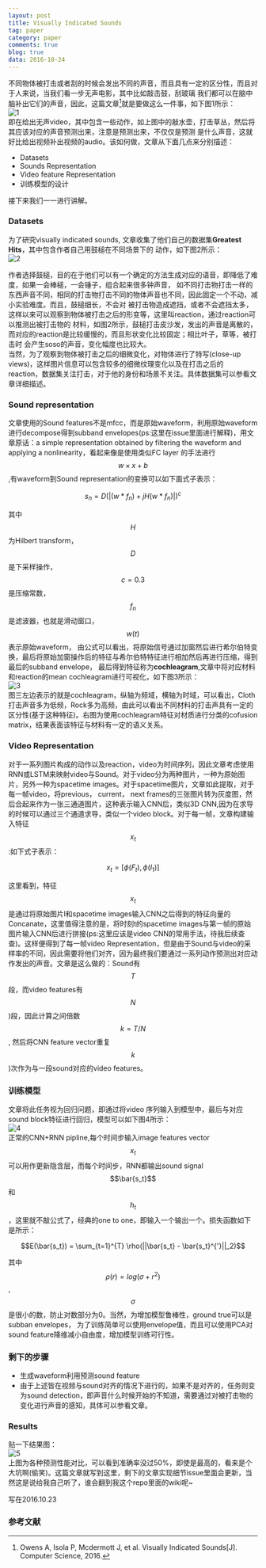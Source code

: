 ```yaml
---
layout: post
title: Visually Indicated Sounds
tag: paper
category: paper
comments: true
blog: true
data: 2016-10-24
---  
```


不同物体被打击或者刮的时候会发出不同的声音，而且具有一定的区分性，而且对于人来说，当我们看一步无声电影，其中比如敲击鼓，刮玻璃
我们都可以在脑中脑补出它们的声音，因此，这篇文章[^1]就是要做这么一件事，如下图1所示：    
![1](/downloads/vis/1.png)  
即在给出无声video，其中包含一些动作，如上图中的敲水壶，打击草丛，然后将其应该对应的声音预测出来，注意是预测出来，不仅仅是预测
是什么声音，这就好比给出视频补出视频的audio。该如何做，文章从下面几点来分别描述：  

* Datasets  
* Sounds Representation  
* Video feature Representation
* 训练模型的设计  

接下来我们一一进行讲解。  

### Datasets  

为了研究visually indicated sounds, 文章收集了他们自己的数据集**Greatest Hits**，其中包含作者自己用鼓槌在不同场景下的
动作，如下图2所示：  
![2](/downloads/vis/2.png)  

作者选择鼓槌，目的在于他们可以有一个确定的方法生成对应的语音，即降低了难度，如果一会棒槌，一会锤子，组合起来很多钟声音，
如不同打击物打击一样的东西声音不同，相同的打击物打击不同的物体声音也不同，因此固定一个不动，减小实验难度。而且，鼓槌细长，不会对
被打击物造成遮挡，或者不会遮挡太多，这样以来可以观察到物体被打击之后的形变等，这里叫reaction，通过reaction可以推测出被打击物的
材料，如图2所示，鼓槌打击皮沙发，发出的声音是离散的，而对应的reaction是比较缓慢的，而且形状变化比较固定；相比叶子，草等，被打击时
会产生soso的声音，变化幅度也比较大。  
当然，为了观察到物体被打击之后的细微变化，对物体进行了特写(close-up views)，这样图片信息可以包含较多的细微纹理变化以及在打击之后的
reaction，数据集关注打击，对于他的身份和场景不关注。具体数据集可以参看文章详细描述。  

### Sound representation  

文章使用的Sound features不是mfcc，而是原始waveform，利用原始waveform进行decompose得到subband envelopes(ps:这里在issue里面进行解释)，用文章原话：a simple representation obtained by filtering the waveform and applying a nonlinearity，看起来像是使用类似FC layer 的手法进行$$w \times x + b$$,有waveform到Sound representation的变换可以如下面式子表示：    

$$s_{n} = D(|(w * f_n) + jH(w * f_n)|)^c$$  

其中$$H$$为Hilbert transform， $$D$$是下采样操作，$$c = 0.3$$是压缩常数，$$f_n$$是滤波器，也就是滑动窗口，$$w(t)$$表示原始waveform， 由公式可以看出，将原始信号通过加窗然后进行希尔伯特变换，最后将原始加窗操作后的特征与希尔伯特特征进行相加然后再进行压缩，得到最后的subband envelope， 最后得到特征称为**cochleagram**,文章中将对应材料和reaction的mean cochleagram进行可视化，如下图3所示：  
![3](/downloads/vis/3.png)  
图三左边表示的就是cochleagram，纵轴为频域，横轴为时域，可以看出，Cloth打击声音多为低频，Rock多为高频，由此可以看出不同材料的打击声具有一定的区分性(基于这种特征)。右图为使用cochleagram特征对材质进行分类的cofusion matrix，结果表面该特征与材料有一定的语义关系。  

### Video Representation  
对于一系列图片构成的动作以及reaction，video为时间序列，因此文章考虑使用RNN或LSTM来映射video与Sound。对于video分为两种图片，一种为原始图片，另外一种为spacetime images。对于spacetime图片，文章如此提取，对于每一帧video，将previous， current， next frames的三张图片转为灰度图，然后合起来作为一张三通道图片，这种表示输入CNN后，类似3D CNN,因为在求导的时候可以通过三个通道求导，类似一个video block。对于每一帧，文章构建输入特征$$x_t$$:如下式子表示：  

$$x_t = [\phi(F_t), \phi(I_1)]$$  


这里看到，特征$$x_t$$是通过将原始图片I和spacetime images输入CNN之后得到的特征向量的Concanate，这里值得注意的是，将时刻t的spacetime images与第一帧的原始图片输入CNN后进行拼接(ps:这里应该是video CNN的常用手法，待我后续查查)。这样便得到了每一帧video Representation，但是由于Sound与video的采样率的不同，因此需要将他们对齐，因为最终我们要通过一系列动作预测出对应动作发出的声音。文章是这么做的：Sound有$$T$$段，而video features有$$N$$)段，因此计算之间倍数$$k = T/N$$, 然后将CNN feature vector重复$$k$$)次作为与一段sound对应的video features。  

### 训练模型  
文章将此任务视为回归问题，即通过将video 序列输入到模型中，最后与对应sound block特征进行回归，模型可以如下图4所示：  
![4](/downloads/vis/4.png)   
正常的CNN+RNN pipline,每个时间步输入image features vector $$x_t$$可以用作更新隐含层，而每个时间步，RNN都输出sound signal$$\bar{s_t}$$和$$h_t$$，这里就不敲公式了，经典的one to one，即输入一个输出一个。损失函数如下是所示：  

$$E(\bar{s_t}) = \sum_{t=1}^{T} \rho(||\bar{s_t} - \bar{s_t}^{'}||_2)$$  

其中$$\rho(r) = log(\sigma + r^2)$$, $$\sigma$$是很小的数，防止对数部分为0。当然，为增加模型鲁棒性，ground true可以是subban envelopes， 为了训练简单可以使用envelope值，而且可以使用PCA对sound feature降维减小自由度，增加模型训练可行性。  

### 剩下的步骤  
* 生成waveform利用预测sound feature
* 由于上述皆在视频与sound对齐的情况下进行的，如果不是对齐的，任务则变为sound detection，即声音什么时候开始的不知道，需要通过对被打击物的变化进行声音的感知，具体可以参看文章。    

### Results
贴一下结果图：  
![5](/downloads/vis/5.png)   
上图为各种预测性能对比，可以看到准确率没过50%，即使是最高的，看来是个大坑啊(偷笑)。这篇文章就写到这里，剩下的文章实现细节issue里面会更新，当然这是说给我自己听了，谁会翻到我这个repo里面的wiki呢~

写在2016.10.23  

### 参考文献  
[^1]: Owens A, Isola P, Mcdermott J, et al. Visually Indicated Sounds[J]. Computer Science, 2016.
